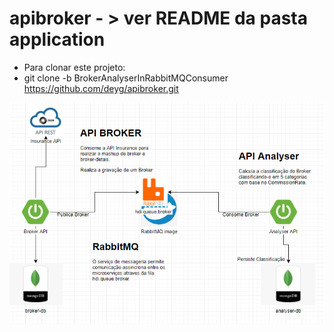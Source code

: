 # apibroker - > ver README da pasta application
* Para clonar este projeto:
* git clone -b BrokerAnalyserInRabbitMQConsumer https://github.com/deyg/apibroker.git


![Alt text](/images/arquitetura.png)